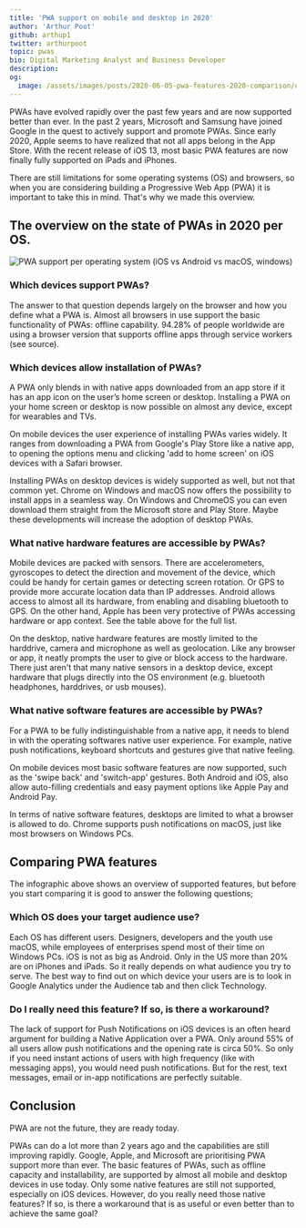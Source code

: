 ```yaml
---
title: 'PWA support on mobile and desktop in 2020'
author: 'Arthur Poot'
github: arthup1
twitter: arthurpoot
topic: pwas
bio: Digital Marketing Analyst and Business Developer
description:
og:
  image: /assets/images/posts/2020-06-05-pwa-features-2020-comparison/og-image.png
---
```


PWAs have evolved rapidly over the past few years and are now supported better
than ever. In the past 2 years, Microsoft and Samsung have joined Google in the
quest to actively support and promote PWAs. Since early 2020, Apple seems to
have realized that not all apps belong in the App Store. With the recent release
of iOS 13, most basic PWA features are now finally fully supported on iPads and
iPhones.

There are still limitations for some operating systems (OS) and browsers, so
when you are considering building a Progressive Web App (PWA) it is important to
take this in mind. That's why we made this overview.

<!--break-->

## The overview on the state of PWAs in 2020 per OS.

![PWA support per operating system (iOS vs Android vs macOS, windows)](/assets/images/posts/2020-06-05-pwa-features-2020-comparison/infographic.png#@860-1720)

### Which devices support PWAs?

The answer to that question depends largely on the browser and how you define
what a PWA is. Almost all browsers in use support the basic functionality of
PWAs: offline capability. 94.28% of people worldwide are using a browser version
that supports offline apps through service workers (see source).

### Which devices allow installation of PWAs?

A PWA only blends in with native apps downloaded from an app store if it has an
app icon on the user’s home screen or desktop. Installing a PWA on your home
screen or desktop is now possible on almost any device, except for wearables and
TVs.

On mobile devices the user experience of installing PWAs varies widely. It
ranges from downloading a PWA from Google's Play Store like a native app, to
opening the options menu and clicking 'add to home screen' on iOS devices with a
Safari browser.

Installing PWAs on desktop devices is widely supported as well, but not that
common yet. Chrome on Windows and macOS now offers the possibility to install
apps in a seamless way. On Windows and ChromeOS you can even download them
straight from the Microsoft store and Play Store. Maybe these developments will
increase the adoption of desktop PWAs.

### What native hardware features are accessible by PWAs?

Mobile devices are packed with sensors. There are accelerometers, gyroscopes to
detect the direction and movement of the device, which could be handy for
certain games or detecting screen rotation. Or GPS to provide more accurate
location data than IP addresses. Android allows access to almost all its
hardware, from enabling and disabling bluetooth to GPS. On the other hand, Apple
has been very protective of PWAs accessing hardware or app context. See the
table above for the full list.

On the desktop, native hardware features are mostly limited to the harddrive,
camera and microphone as well as geolocation. Like any browser or app, it neatly
prompts the user to give or block access to the hardware. There just aren't that
many native sensors in a desktop device, except hardware that plugs directly
into the OS environment (e.g. bluetooth headphones, harddrives, or usb mouses).

### What native software features are accessible by PWAs?

For a PWA to be fully indistinguishable from a native app, it needs to blend in
with the operating softwares native user experience. For example, native push
notifications, keyboard shortcuts and gestures give that native feeling.

On mobile devices most basic software features are now supported, such as the
'swipe back' and 'switch-app' gestures. Both Android and iOS, also allow
auto-filling credentials and easy payment options like Apple Pay and Android
Pay.

In terms of native software features, desktops are limited to what a browser is
allowed to do. Chrome supports push notifications on macOS, just like most
browsers on Windows PCs.

## Comparing PWA features

The infographic above shows an overview of supported features, but before you
start comparing it is good to answer the following questions;

### Which OS does your target audience use?

Each OS has different users. Designers, developers and the youth use macOS,
while employees of enterprises spend most of their time on Windows PCs. iOS is
not as big as Android. Only in the US more than 20% are on iPhones and iPads. So
it really depends on what audience you try to serve. The best way to find out on
which device your users are is to look in Google Analytics under the Audience
tab and then click Technology.

### Do I really need this feature? If so, is there a workaround?

The lack of support for Push Notifications on iOS devices is an often heard
argument for building a Native Application over a PWA. Only around 55% of all
users allow push notifications and the opening rate is circa 50%. So only if you
need instant actions of users with high frequency (like with messaging apps),
you would need push notifications. But for the rest, text messages, email or
in-app notifications are perfectly suitable.

## Conclusion

PWA are not the future, they are ready today.

PWAs can do a lot more than 2 years ago and the capabilities are still improving
rapidly. Google, Apple, and Microsoft are prioritising PWA support more than
ever. The basic features of PWAs, such as offline capacity and installability,
are supported by almost all mobile and desktop devices in use today. Only some
native features are still not supported, especially on iOS devices. However, do
you really need those native features? If so, is there a workaround that is as
useful or even better than to achieve the same goal?
